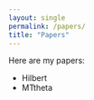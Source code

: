 ```yaml
---
layout: single
permalink: /papers/
title: "Papers"
---
```


Here are my papers:
- Hilbert
- MTtheta
